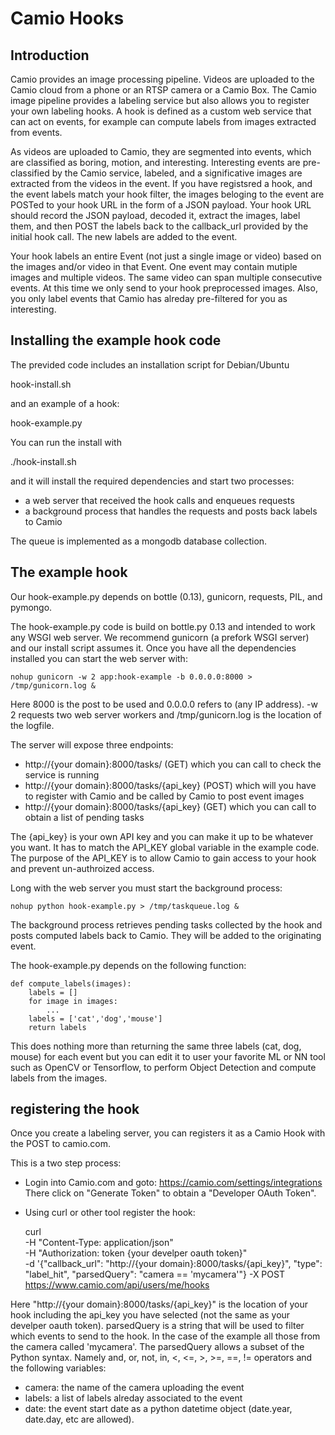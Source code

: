 # Camio Hooks

## Introduction

Camio provides an image processing pipeline. Videos are uploaded to the Camio cloud from
a phone or an RTSP camera or a Camio Box. The Camio image pipeline provides a labeling 
service but also allows you to register your own labeling hooks. 
A hook is defined as a custom web service that can act on events, 
for example can compute labels from images extracted from events.

As videos are uploaded to Camio, they are segmented into events,
which are classified as boring, motion, and interesting. Interesting events are pre-classified by the Camio service, labeled, and a significative images are extracted from the videos in the event. If you have registsred a hook, and the event labels match your hook filter, the images beloging to the event are POSTed to your hook URL in the form of a JSON payload. Your hook URL should record the JSON payload, decoded it, extract the images, label them, and then POST the labels back to the callback_url provided by the initial hook call. The new labels are added to the event.

Your hook labels an entire Event (not just a single image or video) based on the images and/or video in that Event. One event may contain mutiple images and multiple videos. The same video can span multiple consecutive events. At this time we only send to your hook preprocessed images. Also, you only label events that Camio has alreday pre-filtered for you as interesting.

## Installing the example hook code

The previded code includes an installation script for Debian/Ubuntu 

   hook-install.sh

and an example of a hook:

   hook-example.py

You can run the install with 

   ./hook-install.sh

and it will install the required dependencies and start two processes:

- a web server that received the hook calls and enqueues requests
- a background process that handles the requests and posts back labels to Camio

The queue is implemented as a mongodb database collection.

## The example hook

Our hook-example.py depends on bottle (0.13), gunicorn, requests, PIL, and pymongo.

The hook-example.py code is build on bottle.py 0.13 and intended to work any WSGI web 
server. We recommend gunicorn (a prefork WSGI server) and our install script assumes it.
Once you have all the dependencies installed you can start the web server with:

    nohup gunicorn -w 2 app:hook-example -b 0.0.0.0:8000 > /tmp/gunicorn.log &

Here 8000 is the post to be used and 0.0.0.0 refers to (any IP address). 
-w 2 requests two web server workers and /tmp/gunicorn.log is the location of the logfile.

The server will expose three endpoints:

- http://{your domain}:8000/tasks/ (GET) which you can call to check the service is running
- http://{your domain}:8000/tasks/{api_key} (POST) which will you have to register with Camio and be called by Camio to post event images
- http://{your domain}:8000/tasks/{api_key} (GET) which you can call to obtain a list of pending tasks

The {api_key} is your own API key and you can make it up to be whatever you want. It has to match the API_KEY global variable in the example code. The purpose of the API_KEY is to allow Camio to gain access to your hook and prevent un-authroized access.

Long with the web server you must start the background process:

    nohup python hook-example.py > /tmp/taskqueue.log &

The background process retrieves pending tasks collected by the hook and posts computed labels back to Camio. They will be added to the originating event.

The hook-example.py depends on the following function:

    def compute_labels(images):
        labels = []
        for image in images:
            ...
        labels = ['cat','dog','mouse']
        return labels

This does nothing more than returning the same three labels (cat, dog, mouse) for each 
event but you can edit it to user your favorite ML or NN tool such as OpenCV or Tensorflow,
to perform Object Detection and compute labels from the images.

## registering the hook

Once you create a labeling server, you can registers it as a Camio Hook 
with the POST to camio.com.

This is a two step process:

- Login into Camio.com and goto: https://camio.com/settings/integrations
  There click on "Generate Token" to obtain a "Developer OAuth Token".
  
- Using curl or other tool register the hook:

    curl \
    -H "Content-Type: application/json" \
    -H "Authorization: token {your develper oauth token}" \
    -d '{"callback_url": "http://{your domain}:8000/tasks/{api_key}", "type": "label_hit", "parsedQuery": "camera == 'mycamera'"}
    -X POST https://www.camio.com/api/users/me/hooks

Here "http://{your domain}:8000/tasks/{api_key}" is the location of your hook including the api_key you have selected (not the same as your develper oauth token). parsedQuery is a string that will be used to filter which events to send to the hook. In the case of the example all those from the camera called 'mycamera'. The parsedQuery allows a subset of the Python syntax. Namely and, or, not, in, <, <=, >, >=, ==, != operators and the following variables:

- camera: the name of the camera uploading the event
- labels: a list of labels alreday associated to the event
- date: the event start date as a python datetime object (date.year, date.day, etc are allowed).

